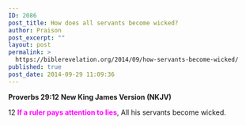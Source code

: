 ```yaml
---
ID: 2086
post_title: How does all servants become wicked?
author: Praison
post_excerpt: ""
layout: post
permalink: >
  https://biblerevelation.org/2014/09/how-servants-become-wicked/
published: true
post_date: 2014-09-29 11:09:36
---
```

<strong>Proverbs 29:12</strong>
<strong> New King James Version (NKJV)</strong>

12 <span style="color: #ff00ff;"><strong>If a ruler pays attention to lies</strong></span>,
All his servants become wicked.
